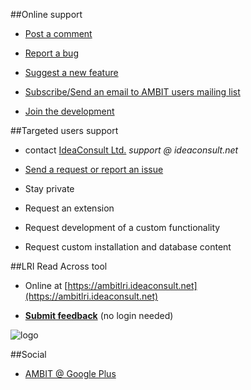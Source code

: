 ##Online support 

* [Post a comment](http://sourceforge.net/projects/ambit/forums)
	   
* [Report a bug](https://sourceforge.net/p/ambit/bugs) 
	   
* [Suggest a new feature](https://sourceforge.net/p/ambit/feature-requests/)
	   	
* [Subscribe/Send an email to AMBIT users mailing list](https://lists.sourceforge.net/lists/listinfo/ambit-users)
	   	
* [Join the development](https://lists.sourceforge.net/lists/listinfo/ambit-developers)


 
##Targeted users support

* contact [IdeaConsult Ltd.](http://www.ideaconsult.net) *support @ ideaconsult.net*
		
* [Send a request or report an issue](mailto:support@ideaconsult.net?subject=Feedback%20on%20AMBIT) 
			   	
* Stay private
		   	
* Request an extension
		   	 
* Request development of a custom functionality
		
* Request custom installation and database content



##LRI Read Across tool

* Online at [https://ambitlri.ideaconsult.net](https://ambitlri.ideaconsult.net)    
	   
* [**Submit feedback**](https://docs.google.com/forms/d/1hhKCBTeBTqvfQxW3g2vc_ShNk29hof_WDHtt-cimjGQ/viewform) (no login needed)
	   
![logo](images/ambit_lri.png "AMBIT LRI logo")



##Social

* [AMBIT @ Google Plus](https://plus.google.com/116849658963631645389/posts)